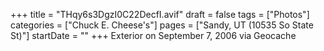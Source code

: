 +++
title = "THqy6s3DgzI0C22DecfI.avif"
draft = false
tags = ["Photos"]
categories = ["Chuck E. Cheese's"]
pages = ["Sandy, UT (10535 So State St)"]
startDate = ""
+++
Exterior on September 7, 2006 via Geocache
